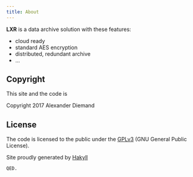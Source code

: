 ```yaml
---
title: About
---
```


**LXR** is a data archive solution with these features:

* cloud ready
* standard AES encryption
* distributed, redundant archive
* ...



## Copyright

This site and the code is

Copyright 2017 Alexander Diemand


## License

The code is licensed to the public under the [GPLv3](http://www.gnu.org/licenses/gpl.html) (GNU General Public License).








Site proudly generated by [Hakyll](http://jaspervdj.be/hakyll)

``QED.``
